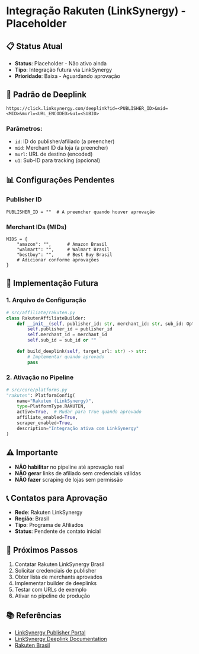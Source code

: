 # Integração Rakuten (LinkSynergy) - Placeholder

## 📋 **Status Atual**
- **Status**: Placeholder - Não ativo ainda
- **Tipo**: Integração futura via LinkSynergy
- **Prioridade**: Baixa - Aguardando aprovação

## 🔗 **Padrão de Deeplink**
```
https://click.linksynergy.com/deeplink?id=<PUBLISHER_ID>&mid=<MID>&murl=<URL_ENCODED>&u1=<SUBID>
```

### Parâmetros:
- `id`: ID do publisher/afiliado (a preencher)
- `mid`: Merchant ID da loja (a preencher)
- `murl`: URL de destino (encoded)
- `u1`: Sub-ID para tracking (opcional)

## 📊 **Configurações Pendentes**

### Publisher ID
```
PUBLISHER_ID = ""  # A preencher quando houver aprovação
```

### Merchant IDs (MIDs)
```
MIDS = {
    "amazon": "",      # Amazon Brasil
    "walmart": "",     # Walmart Brasil
    "bestbuy": "",     # Best Buy Brasil
    # Adicionar conforme aprovações
}
```

## 🚀 **Implementação Futura**

### 1. Arquivo de Configuração
```python
# src/affiliate/rakuten.py
class RakutenAffiliateBuilder:
    def __init__(self, publisher_id: str, merchant_id: str, sub_id: Optional[str] = None):
        self.publisher_id = publisher_id
        self.merchant_id = merchant_id
        self.sub_id = sub_id or ""
    
    def build_deeplink(self, target_url: str) -> str:
        # Implementar quando aprovado
        pass
```

### 2. Ativação no Pipeline
```python
# src/core/platforms.py
"rakuten": PlatformConfig(
    name="Rakuten (LinkSynergy)",
    type=PlatformType.RAKUTEN,
    active=True,  # Mudar para True quando aprovado
    affiliate_enabled=True,
    scraper_enabled=True,
    description="Integração ativa com LinkSynergy"
)
```

## ⚠️ **Importante**
- **NÃO habilitar** no pipeline até aprovação real
- **NÃO gerar** links de afiliado sem credenciais válidas
- **NÃO fazer** scraping de lojas sem permissão

## 📞 **Contatos para Aprovação**
- **Rede**: Rakuten LinkSynergy
- **Região**: Brasil
- **Tipo**: Programa de Afiliados
- **Status**: Pendente de contato inicial

## 🔄 **Próximos Passos**
1. Contatar Rakuten LinkSynergy Brasil
2. Solicitar credenciais de publisher
3. Obter lista de merchants aprovados
4. Implementar builder de deeplinks
5. Testar com URLs de exemplo
6. Ativar no pipeline de produção

## 📚 **Referências**
- [LinkSynergy Publisher Portal](https://publishers.rakuten.com/)
- [LinkSynergy Deeplink Documentation](https://publishers.rakuten.com/deeplink)
- [Rakuten Brasil](https://www.rakuten.com.br/)
